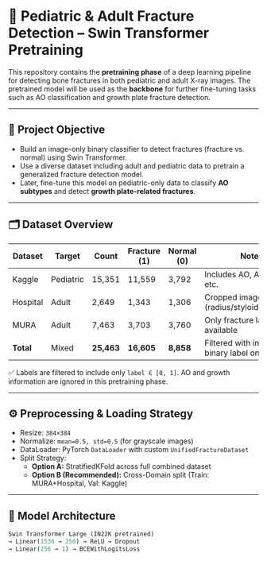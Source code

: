 # 🦴 Pediatric & Adult Fracture Detection – Swin Transformer Pretraining

This repository contains the **pretraining phase** of a deep learning pipeline for detecting bone fractures in both pediatric and adult X-ray images. The pretrained model will be used as the **backbone** for further fine-tuning tasks such as AO classification and growth plate fracture detection.

---

## 🎯 Project Objective

- Build an image-only binary classifier to detect fractures (fracture vs. normal) using Swin Transformer.
- Use a diverse dataset including adult and pediatric data to pretrain a generalized fracture detection model.
- Later, fine-tune this model on pediatric-only data to classify **AO subtypes** and detect **growth plate-related fractures**.

---

## 🗂 Dataset Overview

| Dataset  | Target   | Count   | Fracture (1) | Normal (0) | Notes                            |
|----------|----------|---------|--------------|------------|----------------------------------|
| Kaggle   | Pediatric| 15,351  | 11,559       | 3,792      | Includes AO, Age, Sex, etc.     |
| Hospital | Adult    | 2,649   | 1,343        | 1,306      | Cropped images (radius/styloid/scaphoid) |
| MURA     | Adult    | 7,463   | 3,703        | 3,760      | Only fracture label available    |
| **Total**| Mixed    | **25,463**| **16,605**   | **8,858**  | Filtered with image + binary label only |

✅ Labels are filtered to include only `label ∈ [0, 1]`. AO and growth information are ignored in this pretraining phase.

---

## ⚙️ Preprocessing & Loading Strategy

- Resize: `384×384`
- Normalize: `mean=0.5, std=0.5` (for grayscale images)
- DataLoader: PyTorch `DataLoader` with custom `UnifiedFractureDataset`
- Split Strategy:
  - **Option A:** StratifiedKFold across full combined dataset
  - **Option B (Recommended):** Cross-Domain split (Train: MURA+Hospital, Val: Kaggle)

---

## 🧠 Model Architecture

```python
Swin Transformer Large (IN22K pretrained)
→ Linear(1536 → 256) → ReLU → Dropout
→ Linear(256 → 1) → BCEWithLogitsLoss
```

